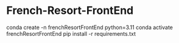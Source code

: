 # French-Resort-FrontEnd

conda create -n frenchResortFrontEnd python=3.11
conda activate frenchResortFrontEnd 
pip install -r requirements.txt